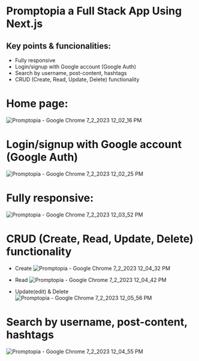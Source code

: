 #  Promptopia a Full Stack App Using Next.js

## Key points & funcionalities:
- Fully responsive
- Login/signup with Google account (Google Auth)
- Search by username, post-content, hashtags
- CRUD (Create, Read, Update, Delete) functionality

# Home page:
  ![Promptopia - Google Chrome 7_2_2023 12_02_16 PM](https://github.com/JevinMakwana/promptopia/assets/77476584/bdadf0a4-bfb4-43c4-baa0-c4d6d39ae1a9)

# Login/signup with Google account (Google Auth)
![Promptopia - Google Chrome 7_2_2023 12_02_25 PM](https://github.com/JevinMakwana/promptopia/assets/77476584/cf5b934e-916c-43af-96e3-e0f8b3db321f)

# Fully responsive:
![Promptopia - Google Chrome 7_2_2023 12_03_52 PM](https://github.com/JevinMakwana/promptopia/assets/77476584/ea0f5849-2943-4529-b63e-a1a5ae810df6)

# CRUD (Create, Read, Update, Delete) functionality
- Create
![Promptopia - Google Chrome 7_2_2023 12_04_32 PM](https://github.com/JevinMakwana/promptopia/assets/77476584/a1d3320a-ad91-4c82-be4a-a7cbd49d1812)

- Read
![Promptopia - Google Chrome 7_2_2023 12_04_42 PM](https://github.com/JevinMakwana/promptopia/assets/77476584/b18beca7-eeca-4e3e-9cff-b30ff81bee1a)

- Update(edit) & Delete
![Promptopia - Google Chrome 7_2_2023 12_05_56 PM](https://github.com/JevinMakwana/promptopia/assets/77476584/9c285a2c-3ed5-47c4-97b6-2570b2b6c40d)

# Search by username, post-content, hashtags
![Promptopia - Google Chrome 7_2_2023 12_04_55 PM](https://github.com/JevinMakwana/promptopia/assets/77476584/f8532448-f4a4-4437-9306-1d97e786c75f)
